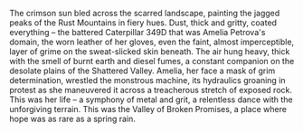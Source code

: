 The crimson sun bled across the scarred landscape, painting the jagged peaks of the Rust Mountains in fiery hues.  Dust, thick and gritty, coated everything – the battered Caterpillar 349D that was Amelia Petrova's domain, the worn leather of her gloves, even the faint, almost imperceptible, layer of grime on the sweat-slicked skin beneath.  The air hung heavy, thick with the smell of burnt earth and diesel fumes, a constant companion on the desolate plains of the Shattered Valley.  Amelia, her face a mask of grim determination, wrestled the monstrous machine, its hydraulics groaning in protest as she maneuvered it across a treacherous stretch of exposed rock.  This was her life – a symphony of metal and grit, a relentless dance with the unforgiving terrain.  This was the Valley of Broken Promises, a place where hope was as rare as a spring rain.
